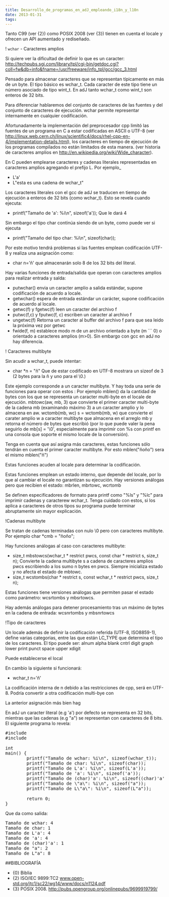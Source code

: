 ```yaml
---
title: Desarrollo_de_programas_en_adJ_empleando_i18n_y_l10n
date: 2013-01-31
tags:
---
```

Tanto C99 (ver {2}) como POSIX 2008 (ver {3}) tienen en cuenta el locale y ofrecen un API aumentado y rediseñado.

! ```wchar``` - Caracteres amplios

Si quiere ver la dificultad de definir lo que es un caracter: http://techpubs.sgi.com/library/tpl/cgi-bin/getdoc.cgi?coll=fw&db=info&fname=/usr/freeware/info_tpl/gcc/gcc_3.html

Pensado para almacenar caracteres que se representan típicamente en más de un byte.  El tipo básico es wchar_t. Cada caracter de este tipo tiene un número asociado de tipo wint_t. En adJ tanto wchar_t como wint_t son enteros de 32 bits.

Para diferenciar hablaremos del conjunto de caracteres de las fuentes y del conjunto de caracteres de ejecución.  wchar permite representar internamente en cualquier codificación.

Afortunadamente la implementación del preprocesador cpp limitó las fuentes de un programa en C a estar codificadas en ASCII o UTF-8 (ver
http://linux.web.cern.ch/linux/scientific4/docs/rhel-cpp-en-4/implementation-details.html),   los caracteres en tiempo de ejecución de los programas compilados no están limitados de esta manera.
(ver historia de caracteres amplios en http://en.wikipedia.org/wiki/Wide_character).  


En C pueden emplearse caracteres y cadenas literales representadas en caracteres amplios agregando el prefijo L.  Por ejemplo_
* L'a' 
* L"esta es una cadena de wchar_t"

Los caracteres literales con el gcc de adJ se traducen en tiempo de ejecución a enteros de 32 bits (como wchar_t).  Esto se revela cuando ejecuta:
* printf("Tamaño de 'a': %i\n", sizeof('a'));
Que le dará 4

Sin embargo el tipo char continúa siendo de un byte, como puede ver si ejecuta
* printf("Tamaño del tipo char: %i\n", sizeof(char));

Por este motivo tendrá problemas si las fuentes emplean codificación UTF-8 y realiza una asignación como:
* char n='ñ'
que almacenarán solo 8 de los 32 bits del literal.   


Hay varias funciones de entrada/salida que operan con caracteres amplios para realizar entrada y salda:
 
* putwchar() envia un caracter amplio a salida estándar, supone codificación de acuerdo a locale.
* getwchar() espera de entrada estándar un carácter, supone codificación de acuerdo al locale.
* getwc(f) y fgetwc(f) leen un caracter del archivo f
* putwc(f,c) y fputwc(f, c) escriben un caracter al archivo f
* ungetwc(f) Retorna un caracter al buffer del archivo f para que sea leido la próxima vez por getwc
* fwide(f, m) establece modo m de un archivo orientado a byte (m ``` 0) o orientado a caracteres amplios (m>0).  Sin embargo con gcc en adJ no hay diferencia.



! Caracteres multibyte

Sin acudir a wchar_t, puede intentar:
* char *n = "ñ"
Que de estar codificado en UTF-8 mostrara un sizeof de 3 (2 bytes para la ñ y uno para el \0.)

Este ejemplo corresponde a un caracter multibyte.   Y hay toda una serie de funciones para operar con estos :
Por ejemplo 
mblen() da la cantidad de bytes con los que se representa un caracter multi-byte en el locale de ejecución.
mbtowc(aw, mb, 3) que convierte el primer caracter multi-byte de la cadena mb (examinando máximo 3) a un caracter amplio y lo almacena en aw.
wctomb(mb, wc)
s = wctomb(mb, w) que convierte el carater amplio w a caracter multibyte que almacena en el arreglo mb y retorna el número de bytes que escribió (por lo que puede valer la pena seguirlo de mb[s] = '\0', especialmente para imprimir con %s con printf en una consola que soporte el mismo locale de la conversión).

Tenga en cuenta que así asigna más caracteres, estas funciones sólo tendrán en cuenta el primer caracter multibyte. 
Por esto mblen("ñoño") sera el mismo mblen("ñ")

Estas funciones acuden al locale para determinar la codificación.

Estas funciones emplean un estado interno, que depende del locale, por lo que al cambiar el locale no garantizan su ejecución.  Hay versiones análogas pero que recibien el estado: mbrlen, mbrtowc, wcrtomb


Se definen especificadores de formato para printf como "%ls" y "%lc" para imprimir cadenas y caracterew wchar_t.  Tenga cuidado con estos, si los aplica a caracteres de otros tipos su programa puede terminar abruptamente sin mayor explicación.


!Cadenas multibyte

Se tratan de cadenas terminadas con nulo \0 pero con caracteres multibyte. Por ejemplo
char *cmb = "ñoño";

Hay funciones análogas al caso con caracteres multibyte:

*  size_t
     mbstowcs(wchar_t * restrict pwcs, const char * restrict s, size_t n);
Convierte la cadena multibyte s a cadena de caracteres amplios pwcs escribiendo a los sumo n bytes en pwcs. Siempre inicializa estado y no afecta el estado de mbtowc.
*  size_t
     wcstombs(char * restrict s, const wchar_t * restrict pwcs, size_t n);

Estas funciones tiene versiones análogas que permiten pasar el estado como parámetro: wcsrtombs y mbsrtowcs.  

Hay además análogas para detener procesamiento tras un máximo de bytes en la cadena de entrada: wcsnrtombs y mbsnrtowcs



!Tipo de caracteres

Un locale además de definir la codificación referida (UTF-8, ISO8859-1), define varias categorias, entre las que están LC_TYPE que determina el tipo de los caracteres.  El tipo puede ser: alnum alpha blank cntrl digit graph
lower print punct space upper xdigit

Puede establecerse el local





En cambio la siguiente si funcionará:
* wchar_t n='ñ'

La codificación interna de n debido a las restricciones de cpp, será en UTF-8. Podría convertir a otra codificación multi-bye con 

La anterior asignación más bien hag


En adJ un caracter literal (e.g 'a') por defecto se representa en 32 bits, mientras que las cadenas (e.g "a") se representan con caracteres de 8 bits.  El siguiente programa lo revela:

<pre>
#include <stdio.h>
#include <wchar.h>

int
main() {
        printf("Tamaño de wchar: %i\n", sizeof(wchar_t));
        printf("Tamaño de char: %i\n", sizeof(char));
        printf("Tamaño de L'a': %i\n", sizeof(L'a'));
        printf("Tamaño de 'a': %i\n", sizeof('a'));
        printf("Tamaño de (char)'a': %i\n", sizeof((char)'a'));
        printf("Tamaño de \"a\": %i\n", sizeof("a"));
        printf("Tamaño de L\"a\": %i\n", sizeof(L"a"));

        return 0;
}
</pre>
Que da como salida:
<pre>
Tamaño de wchar: 4
Tamaño de char: 1
Tamaño de L'a': 4
Tamaño de 'a': 4
Tamaño de (char)'a': 1
Tamaño de "a": 2
Tamaño de L"a": 8
</pre>

##BIBLIOGRAFÍA

* {0} Biblia
* {2} ISO/IEC 9899:TC2 www.open-std.org/jtc1/sc22/wg14/www/docs/n1124.pdf
* {3} POSIX 2008. http://pubs.opengroup.org/onlinepubs/9699919799/
